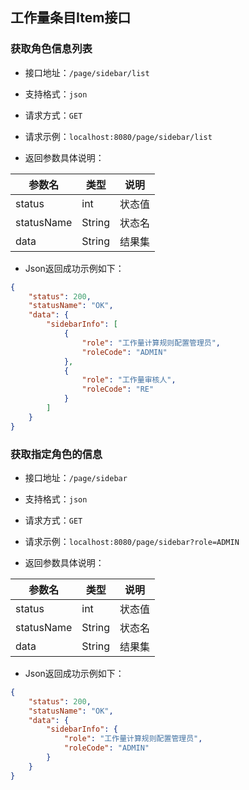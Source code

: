 ## 工作量条目Item接口

### 获取角色信息列表
- 接口地址：`/page/sidebar/list`
- 支持格式：`json`
- 请求方式：`GET`
- 请求示例：`localhost:8080/page/sidebar/list`

- 返回参数具体说明：

参数名 |类型 | 说明
---|---|---
status | int |状态值
statusName | String | 状态名
data | String | 结果集

- Json返回成功示例如下：
```json
{
    "status": 200,
    "statusName": "OK",
    "data": {
        "sidebarInfo": [
            {
                "role": "工作量计算规则配置管理员",
                "roleCode": "ADMIN"
            },
            {
                "role": "工作量审核人",
                "roleCode": "RE"
            }
        ]
    }
}
```

### 获取指定角色的信息
- 接口地址：`/page/sidebar`
- 支持格式：`json`
- 请求方式：`GET`
- 请求示例：`localhost:8080/page/sidebar?role=ADMIN`

- 返回参数具体说明：

参数名 |类型 | 说明
---|---|---
status | int |状态值
statusName | String | 状态名
data | String | 结果集

- Json返回成功示例如下：
```json
{
    "status": 200,
    "statusName": "OK",
    "data": {
        "sidebarInfo": {
            "role": "工作量计算规则配置管理员",
            "roleCode": "ADMIN"
        }
    }
}
```
